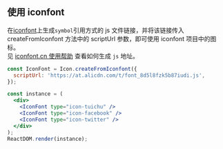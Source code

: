 ## 使用 iconfont

在[iconfont](http://iconfont.cn/)上生成`symbol`引用方式的 js 文件链接，并将该链接传入 createFromIconfont 方法中的 scriptUrl 参数，即可使用 iconfont 项目中的图标。  
见 [iconfont.cn 使用帮助](http://iconfont.cn/help/detail?spm=a313x.7781069.1998910419.15&helptype=code) 查看如何生成 `js` 地址。

<!--start-code-->

```jsx
const IconFont = Icon.createFromIconfont({
  scriptUrl: 'https://at.alicdn.com/t/font_8d5l8fzk5b87iudi.js',
});

const instance = (
  <div>
    <IconFont type="icon-tuichu" />
    <IconFont type="icon-facebook" />
    <IconFont type="icon-twitter" />
  </div>
);
ReactDOM.render(instance);
```

<!--end-code-->